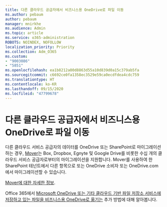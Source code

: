 ```yaml
---
title: 다른 클라우드 공급자에서 비즈니스용 OneDrive로 파일 이동
ms.author: pebaum
author: pebaum
manager: mnirkhe
ms.audience: Admin
ms.topic: article
ms.service: o365-administration
ROBOTS: NOINDEX, NOFOLLOW
localization_priority: Priority
ms.collection: Adm_O365
ms.custom:
- "9003086"
- "5851"
ms.openlocfilehash: ea1b8212a00d8863d55a10d839d0a15c379ab5fa
ms.sourcegitcommit: c6692ce0fa1358ec3529e59ca0ecdfdea4cdc759
ms.translationtype: HT
ms.contentlocale: ko-KR
ms.lasthandoff: 09/15/2020
ms.locfileid: "47799678"
---
```

# <a name="move-files-into-onedrive-for-business-from-another-cloud-provider"></a>다른 클라우드 공급자에서 비즈니스용 OneDrive로 파일 이동

다른 클라우드 서비스 공급자의 데이터를 OneDrive 또는 SharePoint로 마이그레이션하는 경우, [Mover](https://go.microsoft.com/fwlink/?linkid=2132453)는 Box, Dropbox, Egnyte 및 Google Drive를 비롯한 수십 개의 클라우드 서비스 공급자로부터의 마이그레이션을 지원합니다. Mover를 사용하여 한 SharePoint 테넌트에서 다른 항목으로 또는 OneDrive 소비자 또는 OneDrive.com에서 마이그레이션할 수 있습니다.

[Mover에 대한 자세한 정보](https://go.microsoft.com/fwlink/?linkid=2132453).

Office 365에서 [Microsoft OneDrive 또는 기타 클라우드 기반 파일 저장소 서비스에 저장하고 있는 파일을 비즈니스용 OneDrive로 옮기는](https://support.microsoft.com/office/7fb28cad-7e25-451f-8b4b-2d1a71e5c0e9) 추가 방법에 대해 알아봅니다.
